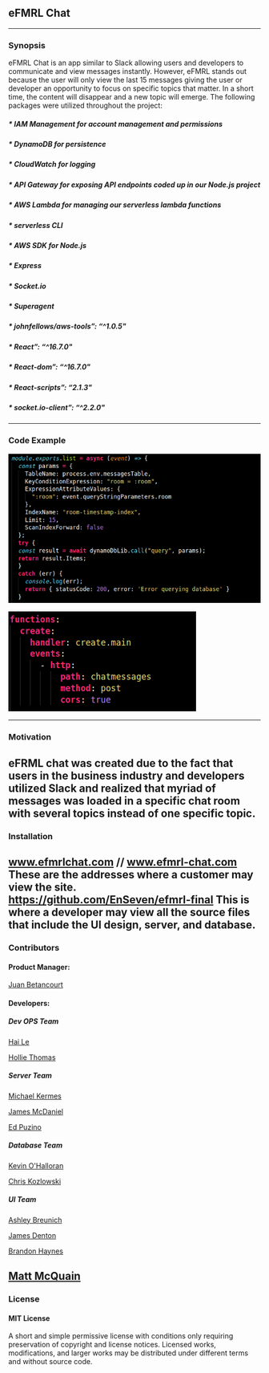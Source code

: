 ## eFMRL Chat
---
### Synopsis

eFMRL Chat is an app similar to Slack allowing users and developers to communicate and view messages instantly. However, eFMRL stands out because the user will only view the last 15 messages giving the user or developer an opportunity to focus on specific topics that matter. In a short time, the content will disappear and a new topic will emerge. The following packages were utilized throughout the project: 

##### * **IAM Management** for account management and permissions
##### * **DynamoDB** for persistence
##### * **CloudWatch** for logging
##### * **API Gateway** for exposing API endpoints coded up in our Node.js project
##### * **AWS Lambda** for managing our serverless lambda functions
##### * **serverless CLI**
##### * **AWS SDK for Node.js**
##### * **Express**
##### * **Socket.io**
##### * **Superagent**
##### * **johnfellows/aws-tools”: “^1.0.5"**
##### * **React”: “^16.7.0"**
##### * **React-dom”: “^16.7.0"**
##### * **React-scripts”: “2.1.3"**
##### * **socket.io-client”: “^2.2.0"**
---
### Code Example

![dynamodb](/src/assets/dynamodb.png)

![serverless](/src/assets/serverless.png)

---
### Motivation

eFRML chat was created due to the fact that users in the business industry and developers utilized Slack and realized that myriad of messages was loaded in a specific chat room with several topics instead of one specific topic. 
---
### Installation

www.efmrlchat.com // www.efmrl-chat.com
These are the addresses where a customer may view the site.  
https://github.com/EnSeven/efmrl-final
This is where a developer may view all the source files that include the UI design, server, and database.
---
### Contributors

#### Product Manager: 
[Juan Betancourt](https://www.linkedin.com/in/juan11/) 

#### Developers:
##### _**Dev OPS Team**_
[Hai Le](https://www.linkedin.com/in/hai-le-50a726163/)

[Hollie Thomas](https://www.linkedin.com/in/holliemthomas/)

##### _**Server Team**_
[Michael Kermes](https://www.linkedin.com/in/mkermes/)

[James McDaniel](https://www.linkedin.com/in/james-l-mcdaniel/)

[Ed Puzino](https://www.linkedin.com/in/edward-puzino/)

##### _**Database Team**_
[Kevin O'Halloran](https://www.linkedin.com/in/kevin-ohalloran/)

[Chris Kozlowski](https://www.linkedin.com/in/kozlowskicd)

##### _**UI Team**_
[Ashley Breunich](https://www.linkedin.com/in/ashley-breunich/) 

[James Denton](https://www.linkedin.com/in/jamesmorgandenton/)

[Brandon Haynes](www.linkedin.com/in/brandonhaynes100 )

[Matt McQuain](https://www.linkedin.com/in/matthew-mcquain/)
---
### License
#### MIT License
A short and simple permissive license with conditions only requiring preservation of copyright and license notices. Licensed works, modifications, and larger works may be distributed under different terms and without source code.